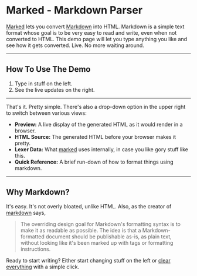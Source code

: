 Marked - Markdown Parser
========================

[Marked] lets you convert [Markdown] into HTML.  Markdown is a simple text format whose goal is to be very easy to read and write, even when not converted to HTML.  This demo page will let you type anything you like and see how it gets converted.  Live.  No more waiting around.

[Marked]: https://github.com/markedjs/marked/
[Markdown]: http://daringfireball.net/projects/markdown/

---

How To Use The Demo
-------------------

1. Type in stuff on the left.
2. See the live updates on the right.

---

That's it.  Pretty simple.  There's also a drop-down option in the upper right to switch between various views:

- **Preview:**  A live display of the generated HTML as it would render in a browser.
- **HTML Source:**  The generated HTML before your browser makes it pretty.
- **Lexer Data:**  What [marked] uses internally, in case you like gory stuff like this.
- **Quick Reference:**  A brief run-down of how to format things using markdown.

---

Why Markdown?
-------------

It's easy.  It's not overly bloated, unlike HTML.  Also, as the creator of [markdown] says,

> The overriding design goal for Markdown's
> formatting syntax is to make it as readable
> as possible. The idea is that a
> Markdown-formatted document should be
> publishable as-is, as plain text, without
> looking like it's been marked up with tags
> or formatting instructions.

Ready to start writing?  Either start changing stuff on the left or
[clear everything](/demo/?text=) with a simple click.

[Markdown]: http://daringfireball.net/projects/markdown/
